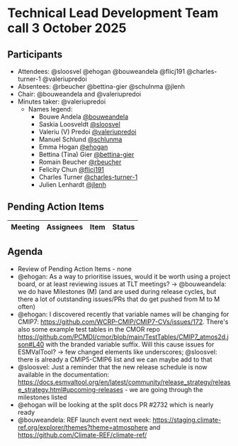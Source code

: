 # Technical Lead Development Team call 3 October 2025

## Participants
- Attendees: @sloosvel @ehogan @bouweandela @flicj191 @charles-turner-1 @valeriupredoi
- Absentees: @rbeucher @bettina-gier @schulnma @jlenh
- Chair: @bouweandela and @valeriupredoi
- Minutes taker: @valeriupredoi
  - Names legend:
    - Bouwe Andela [@bouweandela](https://github.com/bouweandela)
    - Saskia Loosveldt [@sloosvel](https://github.com/sloosvel)
    - Valeriu (V) Predoi [@valeriupredoi](https://github.com/valeriupredoi)
    - Manuel Schlund [@schlunma](https://github.com/schlunma)
    - Emma Hogan [@ehogan](https://github.com/ehogan)
    - Bettina (Tina) Gier [@bettina-gier](https://github.com/bettina-gier)
    - Romain Beucher [@rbeucher](https://github.com/rbeucher)
    - Felicity Chun [@flicj191](https://github.com/flicj191)
    - Charles Turner [@charles-turner-1](https://github.com/charles-turner-1)
    - Julien Lenhardt [@jlenh](https://github.com/jlenh)

## Pending Action Items
| Meeting | Assignees | Item | Status |
|-|-|-|-|

## Agenda
- Review of Pending Action Items - none
- @ehogan: As a way to prioritise issues, would it be worth using a project board, or at least reviewing issues at TLT meetings? -> @bouweandela: we do have Milestones (M) (and are used during release cycles, but there a lot of outstanding issues/PRs that do get pushed from M to M often)
- @ehogan: I discovered recently that variable names will be changing for CMIP7: https://github.com/WCRP-CMIP/CMIP7-CVs/issues/172. There's also some example test tables in the CMOR repo <https://github.com/PCMDI/cmor/blob/main/TestTables/CMIP7_atmos2d.json#L40> with the branded variable suffix. Will this cause issues for ESMValTool? -> few changed elements like underscores; @sloosvel: there is already a CMIP5-CMIP6 list and we can maybe add to that
- @sloosvel: Just a reminder that the new release schedule is now available in the documentation: <https://docs.esmvaltool.org/en/latest/community/release_strategy/release_strategy.html#upcoming-releases> - we are going through the milestones listed
- @ehogan will be looking at the split docs PR #2732 which is nearly ready
- @bouweandela: REF launch event next week: <https://staging.climate-ref.org/explorer/themes?theme=atmosphere> and <https://github.com/Climate-REF/climate-ref/>
